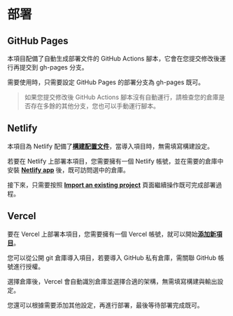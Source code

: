 # 部署

## GitHub Pages

本項目配備了自動生成部署文件的 GitHub Actions 腳本，它會在您提交修改後運行再提交到 gh-pages 分支。

需要使用時，只需要設定 GitHub Pages 的部署分支為 gh-pages 既可。

> 如果您提交修改後 GitHub Actions 腳本沒有自動運行，請檢查您的倉庫是否存在多餘的其他分支，您也可以手動運行腳本。

## Netlify

本項目為 Netlify 配備了[**構建配置文件**](https://github.com/importantimport/urara/blob/main/netlify.toml)，當導入項目時，無需填寫構建設定。

若要在 Netlify 上部署本項目，您需要擁有一個 Netlify 帳號，並在需要的倉庫中安裝 [**Netlify app**](https://github.com/apps/netlify/installations/new) 後，既可訪問選中的倉庫。

接下來，只需要按照 [**Import an existing project**](https://app.netlify.com/start) 頁面繼續操作既可完成部署過程。

## Vercel

要在 Vercel 上部署本項目，您需要擁有一個 Vercel 帳號，就可以開始[**添加新項目**](https://vercel.com/new)。

您可以從公開 git 倉庫導入項目，若要導入 GitHub 私有倉庫，需關聯 GitHub 帳號進行授權。

選擇倉庫後，Vercel 會自動識別倉庫並選擇合適的架構，無需填寫構建與輸出設定。

您還可以根據需要添加其他設定，再進行部署，最後等待部署完成既可。
